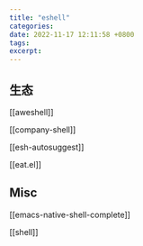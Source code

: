 ```yaml
---
title: "eshell"
categories: 
date: 2022-11-17 12:11:58 +0800
tags: 
excerpt: 
---
```




## 生态

[[aweshell]]

[[company-shell]]

[[esh-autosuggest]]

[[eat.el]]

## Misc

[[emacs-native-shell-complete]]

[[shell]]

